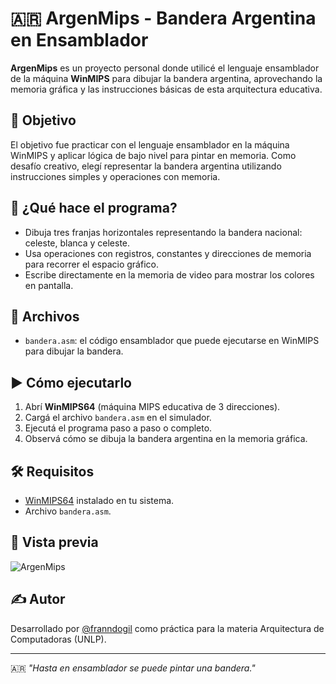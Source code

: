 # 🇦🇷 ArgenMips - Bandera Argentina en Ensamblador

**ArgenMips** es un proyecto personal donde utilicé el lenguaje ensamblador de la máquina **WinMIPS** para dibujar la bandera argentina, aprovechando la memoria gráfica y las instrucciones básicas de esta arquitectura educativa.

## 🎯 Objetivo

El objetivo fue practicar con el lenguaje ensamblador en la máquina WinMIPS y aplicar lógica de bajo nivel para pintar en memoria. Como desafío creativo, elegí representar la bandera argentina utilizando instrucciones simples y operaciones con memoria.

## 🧩 ¿Qué hace el programa?

- Dibuja tres franjas horizontales representando la bandera nacional: celeste, blanca y celeste.
- Usa operaciones con registros, constantes y direcciones de memoria para recorrer el espacio gráfico.
- Escribe directamente en la memoria de video para mostrar los colores en pantalla.

## 📁 Archivos

- `bandera.asm`: el código ensamblador que puede ejecutarse en WinMIPS para dibujar la bandera.

## ▶️ Cómo ejecutarlo

1. Abrí **WinMIPS64** (máquina MIPS educativa de 3 direcciones).
2. Cargá el archivo `bandera.asm` en el simulador.
3. Ejecutá el programa paso a paso o completo.
4. Observá cómo se dibuja la bandera argentina en la memoria gráfica.

## 🛠 Requisitos

- [WinMIPS64](https://www.aic-califano.com.ar/winmips64/) instalado en tu sistema.
- Archivo `bandera.asm`.

## 📸 Vista previa

![ArgenMips](https://github.com/user-attachments/assets/89c61a9f-a2b0-4643-9449-9d3d4b3004e3)

## ✍️ Autor

Desarrollado por [@franndogil](https://github.com/franndogil) como práctica para la materia Arquitectura de Computadoras (UNLP).

---

🇦🇷 *"Hasta en ensamblador se puede pintar una bandera."*
